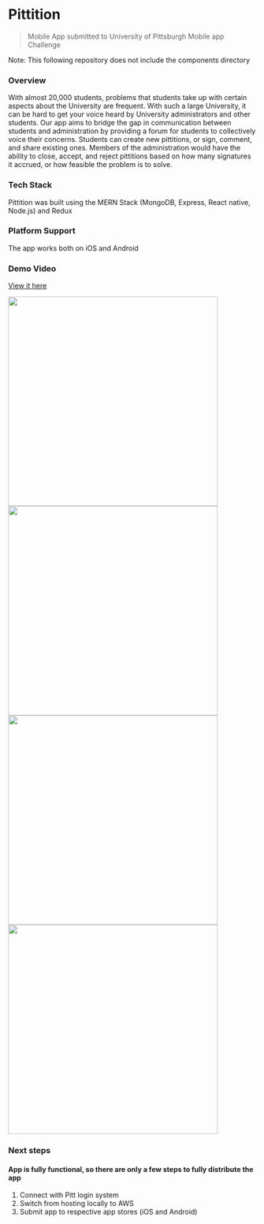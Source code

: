 # Pittition
> Mobile App submitted to University of Pittsburgh Mobile app Challenge
<p>Note: This following repository does not include the components directory</p>


### Overview
<p>With almost 20,000 students, problems that students take up with certain aspects about the University are frequent. With such a large University, it can be hard to get your voice heard by University administrators and other students. 
Our app aims to bridge the gap in communication between students and administration by providing a forum for students to collectively voice their concerns. Students can create new pittitions, or sign, comment, and share existing ones. Members of the administration would have the ability to close, accept, and reject pittitions based on how many signatures it accrued, or how feasible the problem is to solve.
</p>

### Tech Stack
<p>Pittition was built using the MERN Stack (MongoDB, Express, React native, Node.js) and Redux</p>

### Platform Support
<p>The app works both on iOS and Android</p>

### Demo Video
[View it here](https://www.youtube.com/watch?v=3CFOHVC-k0w)

<img src="http://niksingh.net/img/PittitionLogin.png" width="425" /> <img src="http://niksingh.net/img/PittitionHome.png" width="425" /> 
<img src="http://niksingh.net/img/PittitionPage.png" width="425" /><img src="http://niksingh.net/img/PittitionUpdate.png" width="425" />



### Next steps
#### App is fully functional, so there are only a few steps to fully distribute the app

1. Connect with Pitt login system
2. Switch from hosting locally to AWS
3. Submit app to respective app stores (iOS and Android)